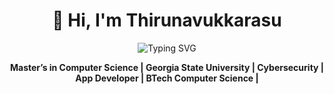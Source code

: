 <h1 align="center">👋 Hi, I'm Thirunavukkarasu </h1>

<p align="center">
  <img src="https://readme-typing-svg.herokuapp.com?size=24&color=1E90FF&center=true&vCenter=true&width=950&lines=Innovative+computer+enthusiast,+constantly+learning+emerging+technologies.&speed=50" alt="Typing SVG">
</p>

<p align="center">
  <strong> Master’s in Computer Science | Georgia State University | Cybersecurity | App Developer | BTech Computer Science |</strong>
</p>

